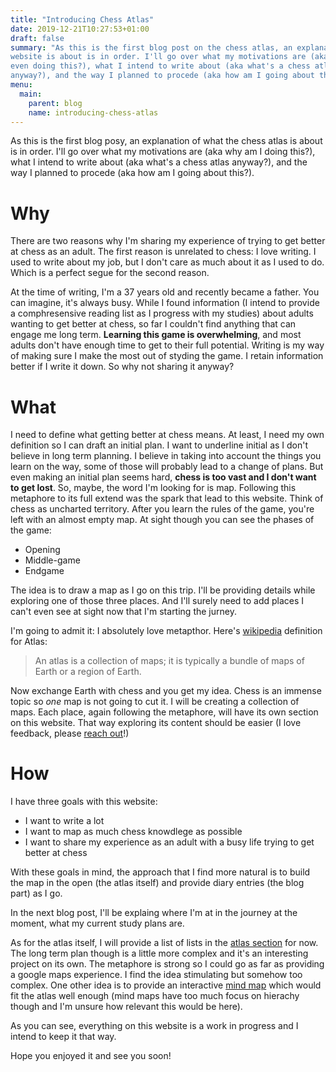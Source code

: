 ```yaml
---
title: "Introducing Chess Atlas"
date: 2019-12-21T10:27:53+01:00
draft: false
summary: "As this is the first blog post on the chess atlas, an explanation of what this
website is about is in order. I'll go over what my motivations are (aka why am I
even doing this?), what I intend to write about (aka what's a chess atlas
anyway?), and the way I planned to procede (aka how am I going about this?)."
menu:
  main:
    parent: blog
    name: introducing-chess-atlas
---
```


As this is the first blog posy, an explanation of what the chess atlas is about
is in order. I'll go over what my motivations are (aka why am I  doing this?),
what I intend to write about (aka what's a chess atlas anyway?), and the way I
planned to procede (aka how am I going about this?).

# Why

There are two reasons why I'm sharing my experience of trying to get better at
chess as an adult. The first reason is unrelated to chess: I love writing. I
used to write about my job, but I don't care as much about it as I used to do.
Which is a perfect segue for the second reason. 


At the time of writing, I'm a 37 years old and recently became a father. You can
imagine, it's always busy. While I found information (I intend to provide a
comphresensive reading list as I progress with my studies) about adults wanting
to get better at chess, so far I couldn't find anything that can engage me long
term. **Learning this game is overwhelming**, and most adults don't have enough
time to get to their full potential. Writing is my way of making sure I make the
most out of styding the game. I retain information better if I write it down. So
why not sharing it anyway?

# What

I need to define what getting better at chess means. At least, I need my own
definition so I can draft an initial plan. I want to underline initial as I
don't believe in long term planning. I believe in taking into account the things
you learn on the way, some of those will probably lead to a change of plans. But
even making an initial plan seems hard,  **chess is too vast and I don't want to
get lost**. So, maybe, the word I'm looking for is map. Following this metaphore
to its full extend was the spark that lead to this website. Think of chess as
uncharted territory. After you learn the rules of the game, you're left with an
almost empty map. At sight though you can see the phases of the game:

- Opening
- Middle-game
- Endgame

The idea is to draw a map as I go on this trip. I'll be providing details while
exploring one of those three places. And I'll surely need to add places I can't
even see at sight now that I'm starting the jurney.


I'm going to admit it: I absolutely love metapthor. Here's
[wikipedia](https://en.wikipedia.org/wiki/Atlas) definition for Atlas:

> An atlas is a collection of maps; it is typically a bundle of maps of Earth or
> a region of Earth. 

Now exchange Earth with chess and you get my idea. Chess is an immense topic so
*one* map is not going to cut it. I will be creating a collection of maps. Each
place, again following the metaphore, will have its own section on this website.
That way exploring its content should be easier (I love feedback, please [reach
out](mailto://hello@chessatlas.net)!)

# How

I have three goals with this website:

- I want to write a lot
- I want to map as much chess knowdlege as possible
- I want to share my experience as an adult with a busy life trying to get
  better at chess

With these goals in mind, the approach that I find more natural is to build the
map in the open (the atlas itself) and provide diary entries (the blog part) as
I go.

In the next blog post, I'll be explaing where I'm at in the journey at the
moment, what my current study plans are. 

As for the atlas itself, I will provide a list of lists in the [atlas
section](/content/atlas/_index.md) for now. The long term plan though is a
little more complex and it's an interesting project on its own. The metaphore is
strong so I could go as far as providing a google maps experience. I find the
idea stimulating but somehow too complex. One other idea is to provide an
interactive [mind map](https://en.wikipedia.org/wiki/Mind_map) which would fit
the atlas well enough (mind maps have too much focus on hierachy though and I'm
unsure how relevant this would be here).


As you can see, everything on this website is a work in progress and I intend to
keep it that way.

Hope you enjoyed it and see you soon!